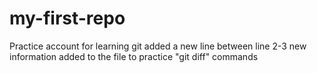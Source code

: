 # my-first-repo
Practice account for learning git
added a new line between line 2-3
new information added to the file to practice "git diff" commands
